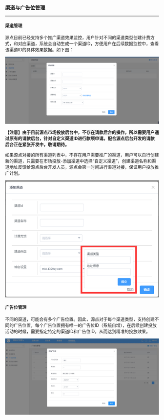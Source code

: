 ### 渠道与广告位管理

---

#### 渠道管理

源点目前已经支持多个推广渠道效果监控，用户针对不同的渠道类型创建计费方式，和对应渠道，系统会自动生成一个渠道ID，方便用户在后续数据监控中，查看该渠道ID的具体效果数据。如下图：

![](/assets/渠道管理.png)

**【注意】由于目前源点市场投放后台中，不存在请款后台的操作，所以需要用户通过原有的请款后台，针对自定义渠道ID进行款项申请。配合源点后台开发的请款后台正在紧张开发中，敬请期待。**


如果源点对接的所有渠道列表中，不存在用户需要推广的渠道，用户可以自行创建新的渠道，只需要在市场投放-添加渠道中选择“自定义渠道”，创建渠道名称和渠道地址反馈给源点后台开发人员，源点会第一时间进行渠道对接，保证用户投放推广计划。

![](/assets/渠道管理1.png)

#### 广告位管理

不同的渠道，可能会有多个广告位置。因此，源点对于每个渠道类型，支持创建不同的广告位置，每个广告位置拥有唯一的广告位ID（系统自增），在后续创建投放活动的时候，需要指定特定的渠道ID和广告位ID，从而达到精准的投放效果。

![](/assets/广告位管理.png)


